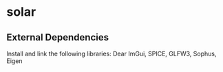 # solar


## External Dependencies
Install and link the following libraries: Dear ImGui, SPICE, GLFW3, Sophus, Eigen
